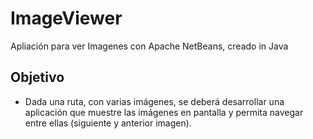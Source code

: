 # ImageViewer
Apliación para ver Imagenes con Apache NetBeans, creado in Java
## Objetivo
- Dada una ruta, con varias imágenes, se deberá
desarrollar una aplicación que muestre las imágenes en
pantalla y permita navegar entre ellas (siguiente y
anterior imagen).
